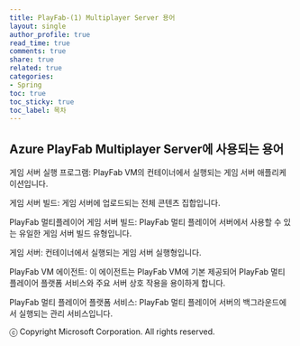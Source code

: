 ```yaml
---
title: PlayFab-(1) Multiplayer Server 용어
layout: single
author_profile: true
read_time: true
comments: true
share: true
related: true
categories:
- Spring
toc: true
toc_sticky: true
toc_label: 목차
---
```



## Azure PlayFab Multiplayer Server에 사용되는 용어

게임 서버 실행 프로그램: PlayFab VM의 컨테이너에서 실행되는 게임 서버 애플리케이션입니다.

게임 서버 빌드: 게임 서버에 업로드되는 전체 콘텐츠 집합입니다.

PlayFab 멀티플레이어 게임 서버 빌드: PlayFab 멀티 플레이어 서버에서 사용할 수 있는 유일한 게임 서버 빌드 유형입니다.

게임 서버: 컨테이너에서 실행되는 게임 서버 실행형입니다. 

PlayFab VM 에이전트: 이 에이전트는 PlayFab VM에 기본 제공되어 PlayFab 멀티 플레이어 플랫폼 서비스와 주요 서버 상호 작용을 용이하게 합니다.

PlayFab 멀티 플레이어 플랫폼 서비스: PlayFab 멀티 플레이어 서버의 백그라운드에서 실행되는 관리 서비스입니다.



ⓒ Copyright Microsoft Corporation. All rights reserved.